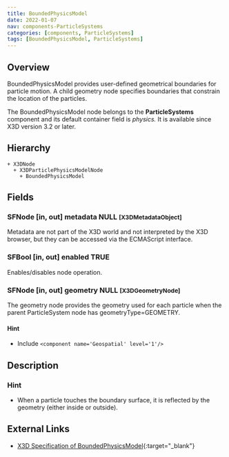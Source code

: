 ```yaml
---
title: BoundedPhysicsModel
date: 2022-01-07
nav: components-ParticleSystems
categories: [components, ParticleSystems]
tags: [BoundedPhysicsModel, ParticleSystems]
---
```

<style>
.post h3 {
  word-spacing: 0.2em;
}
</style>

## Overview

BoundedPhysicsModel provides user-defined geometrical boundaries for particle motion. A child geometry node specifies boundaries that constrain the location of the particles.

The BoundedPhysicsModel node belongs to the **ParticleSystems** component and its default container field is *physics.* It is available since X3D version 3.2 or later.

## Hierarchy

```
+ X3DNode
  + X3DParticlePhysicsModelNode
    + BoundedPhysicsModel
```

## Fields

### SFNode [in, out] **metadata** NULL <small>[X3DMetadataObject]</small>

Metadata are not part of the X3D world and not interpreted by the X3D browser, but they can be accessed via the ECMAScript interface.

### SFBool [in, out] **enabled** TRUE

Enables/disables node operation.

### SFNode [in, out] **geometry** NULL <small>[X3DGeometryNode]</small>

The geometry node provides the geometry used for each particle when the parent ParticleSystem node has geometryType=GEOMETRY.

#### Hint

- Include `<component name='Geospatial' level='1'/>`

## Description

### Hint

- When a particle touches the boundary surface, it is reflected by the geometry (either inside or outside).

## External Links

- [X3D Specification of BoundedPhysicsModel](https://www.web3d.org/documents/specifications/19775-1/V4.0/Part01/components/particleSystems.html#BoundedPhysicsModel){:target="_blank"}
